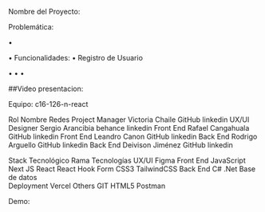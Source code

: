 Nombre del Proyecto:

Problemática:

• 

• 
Funcionalidades:
• Registro de Usuario 

• 
• 
• 

##Video presentacion: 

Equipo: c16-126-n-react

Rol 	Nombre 	Redes
Project Manager 	Victoria Chaile 	GitHub linkedin
UX/UI Designer 	Sergio Arancibia 	behance linkedin
Front End 	Rafael Cangahuala 	GitHub linkedin
Front End 	Leandro Canon 	GitHub linkedin
Back End 	Rodrigo Arguello 	GitHub linkedin
Back End 	Deivison Jiménez 	GitHub linkedin


Stack Tecnológico
Rama 	Tecnologías
UX/UI 	Figma
Front End 	JavaScript Next JS React React Hook Form CSS3 TailwindCSS
Back End 	C# .Net
Base de datos 	
Deployment 	Vercel
Others 	GIT HTML5 Postman
	
Demo: 
